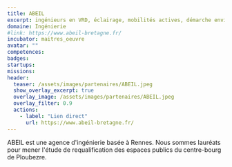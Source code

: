 ```yaml
---
title: ABEIL
excerpt: ingénieurs en VRD, éclairage, mobilités actives, démarche environnementale
domaine: Ingénierie
#link: https://www.abeil-bretagne.fr/
incubator: maitres_oeuvre
avatar: ""
competences:
badges:
startups:
missions:
header:
  teaser: /assets/images/partenaires/ABEIL.jpeg
  show_overlay_excerpt: true
  overlay_image: /assets/images/partenaires/ABEIL.jpeg
  overlay_filter: 0.9
  actions:
    - label: "Lien direct"
      url: https://www.abeil-bretagne.fr/
---
```


ABEIL est une agence d'ingénierie basée à Rennes. Nous sommes lauréats pour mener l'étude de requalification des espaces publics du centre-bourg de Ploubezre.
